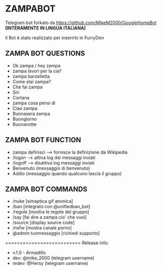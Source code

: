 # ZAMPABOT
Telegram bot forkato da https://github.com/MikeM2000/GoogleHomeBot
**[INTERAMENTE IN LINGUA ITALIANA]**

Il Bot è stato realizzato per inserirlo in FurryDen




## ZAMPA BOT QUESTIONS

- Ok zampa / hey zampa
- zampa lavori per la cia?
- zampa barzelletta
- Come stai zampa?
- Che fai zampa
- Siri
- Cortana
- zampa cosa pensi di <nome> 
- Ciao zampa
- Buonasera zampa
- Buongiorno 
- Buonanotte


## ZAMPA BOT FUNCTION

- zampa definisci <nome> --> fornisce la definizione da Wikipedia
- /logon --> attiva log dei messaggi inviati
- /logoff --> disattiva log messaggi inviati
- Benvenuto (messaggio di benvenuto)
- Addio (messaggio quando qualcuno lascia il gruppo)

## ZAMPA BOT COMMANDS


- /nuke [simaptica gif atomica]
- /ban  [integrato con @unifiedban_bot]
- /regole [mostra le regole del gruppo]
- /say [fai dire a zampa cio' che vuoi]
- /source [display source code]
- /nsfw [mostra canale porno]
- @admin tuomessaggio [richiedi supporto]

==========================
Release info:

- v.1.0 - Armadillo
- dev: @mike_2000 (telegram username)
- redev: @Hersy (telegram username)
